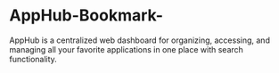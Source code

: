 # AppHub-Bookmark-
AppHub is a centralized web dashboard for organizing, accessing, and managing all your favorite applications in one place with search functionality.
